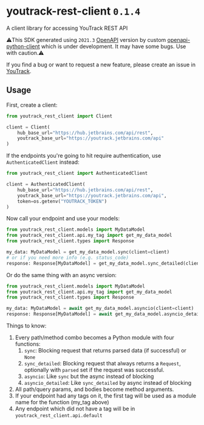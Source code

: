 # youtrack-rest-client `0.1.4`
A client library for accessing YouTrack REST API

⚠️This SDK generated using `2021.3` [OpenAPI](https://youtrack.jetbrains.com/api/openapi.json) version by custom [openapi-python-client](https://github.com/openapi-generators/openapi-python-client) which is under development.
 It may have some bugs. Use with caution.⚠️

If you find a bug or want to request a new feature, please create an issue in [YouTrack](https://youtrack.jetbrains.com/newIssue?project=JT&c=State%20Open&c=Subsystem%20Python%20client%20library).

## Usage
First, create a client:

```python
from youtrack_rest_client import Client

client = Client(
    hub_base_url="https://hub.jetbrains.com/api/rest",
    youtrack_base_url="https://youtrack.jetbrains.com/api"
)
```

If the endpoints you're going to hit require authentication, use `AuthenticatedClient` instead:

```python
from youtrack_rest_client import AuthenticatedClient

client = AuthenticatedClient(
    hub_base_url="https://hub.jetbrains.com/api/rest",
    youtrack_base_url="https://youtrack.jetbrains.com/api",
    token=os.getenv("YOUTRACK_TOKEN")
)
```

Now call your endpoint and use your models:

```python
from youtrack_rest_client.models import MyDataModel
from youtrack_rest_client.api.my_tag import get_my_data_model
from youtrack_rest_client.types import Response

my_data: MyDataModel = get_my_data_model.sync(client=client)
# or if you need more info (e.g. status_code)
response: Response[MyDataModel] = get_my_data_model.sync_detailed(client=client)
```

Or do the same thing with an async version:

```python
from youtrack_rest_client.models import MyDataModel
from youtrack_rest_client.api.my_tag import get_my_data_model
from youtrack_rest_client.types import Response

my_data: MyDataModel = await get_my_data_model.asyncio(client=client)
response: Response[MyDataModel] = await get_my_data_model.asyncio_detailed(client=client)
```

Things to know:
1. Every path/method combo becomes a Python module with four functions:
    1. `sync`: Blocking request that returns parsed data (if successful) or `None`
    1. `sync_detailed`: Blocking request that always returns a `Request`, optionally with `parsed` set if the request was successful.
    1. `asyncio`: Like `sync` but the async instead of blocking
    1. `asyncio_detailed`: Like `sync_detailed` by async instead of blocking
1. All path/query params, and bodies become method arguments.
1. If your endpoint had any tags on it, the first tag will be used as a module name for the function (my_tag above)
1. Any endpoint which did not have a tag will be in `youtrack_rest_client.api.default`